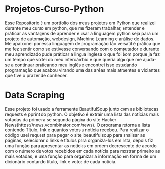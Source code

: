 # Projetos-Curso-Python
Esse Repositorio é um portfolio dos meus projetos em Python que realizei durante meu curso em python, que me fizeram trabalhar, entender e práticar as vantagens de aprender e usar a linguagem python seja para um projeto de automação, webdesign, Machine Learning e análise de dados. Me apaixonei por essa linguagem de programação tão versatil é prática que me fez sentir como se estivesse conversando com o computador e durante meu aprendizado pude práticar a lingua Inglesa o que foi bom porque ja faz um tempo que voltei do meu intercámbio e que queria algo que me ajuda-se a continuar praticando meu inglês e encontrei isso estudando programação que acabou virando uma das aréas mais atraentes e viciantes que tive o prazer de conhecer.

# Data Scraping 

  Esse projeto foi usado a ferramente BeautifulSoup junto com as bibliotecas requests e pprint do python. O objetivo é extrair uma lista das notícias mais votadas da primeira se segunda página do site Hacker News(https://news.ycombinator.com/news).
  O programa retorna a lista contendo Título, link e quantos votos a notícia recebeu.
  Para realizar o código usei request para pegar o site, beautifulsoup para analisar as páginas, selecionar o links e títulos para organiza-los em lista, depois fiz uma função para apresentar as notícias em ordem decrescente de acordo com o número de votos recebidos em cada notícia para mostrar primeiro as mais votadas, e uma função para organizar a informação em forma de um dicionário contando título, link e votos de cada notícia.
